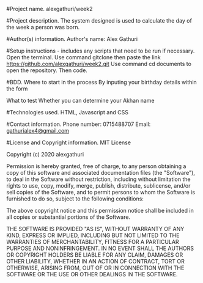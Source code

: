 
#Project name.
    alexgathuri/week2


#Project description.
    The system designed is used to calculate the day of the week a person was born.


#Author(s) information.
Author's name: Alex Gathuri

#Setup instructions - includes any scripts that need to be run if necessary.
    Open the terminal.
    Use command gitclone then paste the link https://github.com/alexgathuri/week2.git
    Use command cd documents to open the repository. Then code.


#BDD.
Where to start in the process
    By inputing your birthday details within the form

What to test 
    Whether you can determine your Akhan name



#Technologies used.
HTML, Javascript and CSS


#Contact information.
    Phone number: 0715488707
    Email: gathurialex4@gmail.com


#License and Copyright information.
    MIT License

Copyright (c) 2020 alexgathuri

Permission is hereby granted, free of charge, to any person obtaining a copy
of this software and associated documentation files (the "Software"), to deal
in the Software without restriction, including without limitation the rights
to use, copy, modify, merge, publish, distribute, sublicense, and/or sell
copies of the Software, and to permit persons to whom the Software is
furnished to do so, subject to the following conditions:

The above copyright notice and this permission notice shall be included in all
copies or substantial portions of the Software.

THE SOFTWARE IS PROVIDED "AS IS", WITHOUT WARRANTY OF ANY KIND, EXPRESS OR
IMPLIED, INCLUDING BUT NOT LIMITED TO THE WARRANTIES OF MERCHANTABILITY,
FITNESS FOR A PARTICULAR PURPOSE AND NONINFRINGEMENT. IN NO EVENT SHALL THE
AUTHORS OR COPYRIGHT HOLDERS BE LIABLE FOR ANY CLAIM, DAMAGES OR OTHER
LIABILITY, WHETHER IN AN ACTION OF CONTRACT, TORT OR OTHERWISE, ARISING FROM,
OUT OF OR IN CONNECTION WITH THE SOFTWARE OR THE USE OR OTHER DEALINGS IN THE
SOFTWARE.

